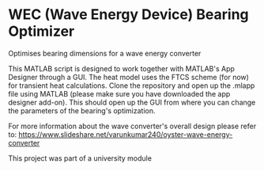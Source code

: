 # WEC (Wave Energy Device) Bearing Optimizer
Optimises bearing dimensions for a wave energy converter

This MATLAB script is designed to work together with MATLAB's App Designer through a GUI. The heat model uses the FTCS scheme (for now)
for transient heat calculations. Clone the repository and open up the .mlapp file using MATLAB (please make sure you have downloaded the 
app designer add-on). This should open up the GUI from where you can change the parameters of the bearing's optimization.

For more information about the wave converter's overall design please refer to: https://www.slideshare.net/varunkumar240/oyster-wave-energy-converter

This project was part of a university module


